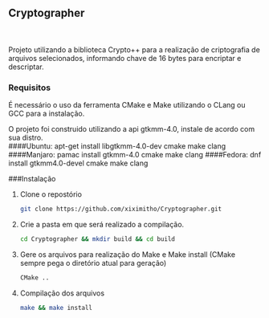 ## Cryptographer


<br></br>
Projeto utilizando a biblioteca Crypto++ para a realização de criptografia de arquivos selecionados, informando chave de 16 bytes para encriptar e descriptar.

### Requisitos
É necessário o uso da ferramenta CMake e Make utilizando o CLang ou GCC para a instalação.

O projeto foi construido utilizando a api gtkmm-4.0, instale de acordo com sua distro. <br>
####Ubuntu: apt-get install libgtkmm-4.0-dev cmake make clang
####Manjaro: pamac install gtkmm-4.0 cmake make clang
####Fedora: dnf install gtkmm4.0-devel cmake make clang

###Instalação
1. Clone o repostório
   ```sh
   git clone https://github.com/xiximitho/Cryptographer.git
   ```
2. Crie a pasta em que será realizado a compilação.
   ```sh
   cd Cryptographer && mkdir build && cd build
   ```
3. Gere os arquivos para realização do Make e Make install (CMake sempre pega o diretório atual para geração)
   ```sh
   CMake ..
   ```   
4. Compilação dos arquivos
   ```sh
   make && make install
   ```
